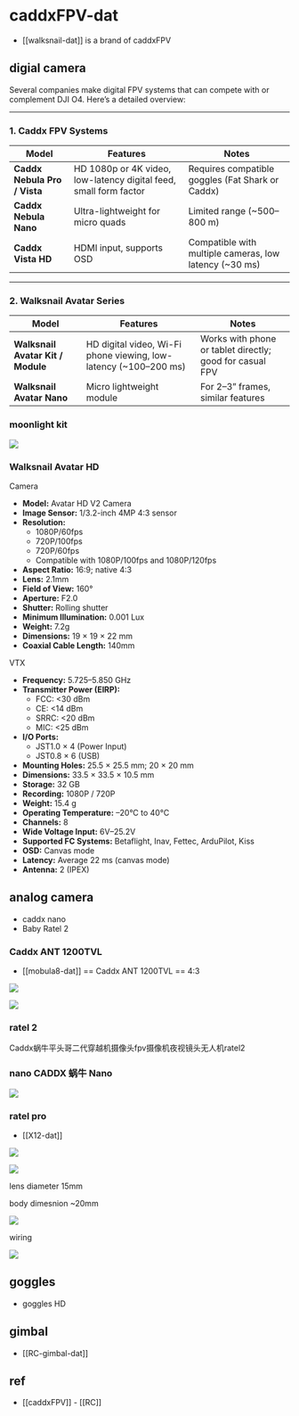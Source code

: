 
# caddxFPV-dat

- [[walksnail-dat]] is a brand of caddxFPV


## digial camera 

Several companies make digital FPV systems that can compete with or complement DJI O4. Here’s a detailed overview:

---

### 1. **Caddx FPV Systems**

| Model | Features | Notes |
|-------|----------|-------|
| **Caddx Nebula Pro / Vista** | HD 1080p or 4K video, low-latency digital feed, small form factor | Requires compatible goggles (Fat Shark or Caddx) |
| **Caddx Nebula Nano** | Ultra-lightweight for micro quads | Limited range (~500–800 m) |
| **Caddx Vista HD** | HDMI input, supports OSD | Compatible with multiple cameras, low latency (~30 ms) |

---

### 2. **Walksnail Avatar Series**

| Model | Features | Notes |
|-------|----------|-------|
| **Walksnail Avatar Kit / Module** | HD digital video, Wi-Fi phone viewing, low-latency (~100–200 ms) | Works with phone or tablet directly; good for casual FPV |
| **Walksnail Avatar Nano** | Micro lightweight module | For 2–3” frames, similar features |

### moonlight kit 


![](2025-09-18-21-54-45.png)


### Walksnail Avatar HD

Camera

- **Model:** Avatar HD V2 Camera
- **Image Sensor:** 1/3.2-inch 4MP 4:3 sensor
- **Resolution:**  
  - 1080P/60fps  
  - 720P/100fps  
  - 720P/60fps  
  - Compatible with 1080P/100fps and 1080P/120fps
- **Aspect Ratio:** 16:9; native 4:3
- **Lens:** 2.1mm
- **Field of View:** 160°
- **Aperture:** F2.0
- **Shutter:** Rolling shutter
- **Minimum Illumination:** 0.001 Lux
- **Weight:** 7.2g
- **Dimensions:** 19 × 19 × 22 mm
- **Coaxial Cable Length:** 140mm


VTX

- **Frequency:** 5.725–5.850 GHz
- **Transmitter Power (EIRP):**
  - FCC: <30 dBm
  - CE: <14 dBm
  - SRRC: <20 dBm
  - MIC: <25 dBm
- **I/O Ports:**
  - JST1.0 × 4 (Power Input)
  - JST0.8 × 6 (USB)
- **Mounting Holes:** 25.5 × 25.5 mm; 20 × 20 mm
- **Dimensions:** 33.5 × 33.5 × 10.5 mm
- **Storage:** 32 GB
- **Recording:** 1080P / 720P
- **Weight:** 15.4 g
- **Operating Temperature:** –20°C to 40°C
- **Channels:** 8
- **Wide Voltage Input:** 6V–25.2V
- **Supported FC Systems:** Betaflight, Inav, Fettec, ArduPilot, Kiss
- **OSD:** Canvas mode
- **Latency:** Average 22 ms (canvas mode)
- **Antenna:** 2 (IPEX)





## analog camera  


- caddx nano 
- Baby Ratel 2


### Caddx ANT 1200TVL

- [[mobula8-dat]] == Caddx ANT 1200TVL == 4:3

![](2025-09-12-12-29-58.png)

![](2025-09-12-12-30-18.png)

### ratel 2

Caddx蜗牛平头哥二代穿越机摄像头fpv摄像机夜视镜头无人机ratel2


### nano CADDX 蜗牛 Nano

![](2025-09-16-17-13-25.png)


### ratel pro 

- [[X12-dat]]

![](2025-09-16-18-55-15.png)

![](2025-09-16-18-55-45.png)


lens diameter 15mm 

body dimesnion ~20mm 


![](2025-09-18-21-02-28.png)

wiring 

![](2025-09-21-13-34-00.png)

## goggles 

- goggles HD


## gimbal 

- [[RC-gimbal-dat]]





## ref 

- [[caddxFPV]] - [[RC]]